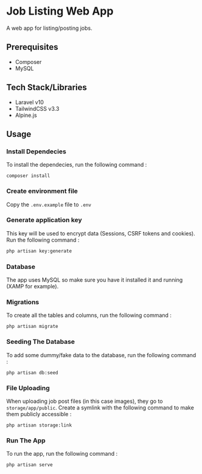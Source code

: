 # Job Listing Web App
A web app for listing/posting jobs. 

## Prerequisites
  * Composer
  * MySQL

## Tech Stack/Libraries
  * Laravel v10
  * TailwindCSS v3.3
  * Alpine.js

## Usage

### Install Dependecies

To install the dependecies, run the following command :

```
composer install
```

### Create environment file

Copy the `.env.example` file to `.env`

### Generate application key

This key will be used to encrypt data (Sessions, CSRF tokens and cookies). Run the following command : 

```sh
php artisan key:generate
```

### Database 

The app uses MySQL so make sure you have it installed it and running (XAMP for example).

### Migrations 
To create all the tables and columns, run the following command : 

```
php artisan migrate
```

### Seeding The Database
To add some dummy/fake data to the database, run the following command : 
```
php artisan db:seed
```

### File Uploading
When uploading job post files (in this case images), they go to `storage/app/public`. Create a symlink with the following command to make them publicly accessible : 
```
php artisan storage:link
```

### Run The App
To run the app, run the following command :
```
php artisan serve
```
